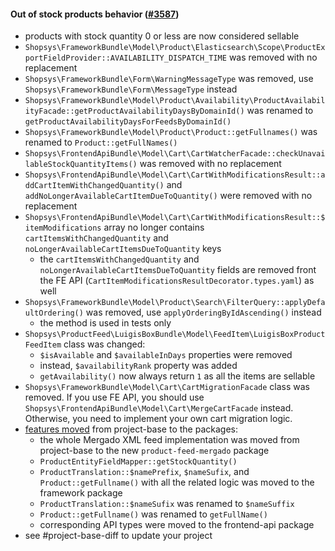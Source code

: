 #### Out of stock products behavior ([#3587](https://github.com/shopsys/shopsys/pull/3587))

-   products with stock quantity 0 or less are now considered sellable
-   `Shopsys\FrameworkBundle\Model\Product\Elasticsearch\Scope\ProductExportFieldProvider::AVAILABILITY_DISPATCH_TIME` was removed with no replacement
-   `Shopsys\FrameworkBundle\Form\WarningMessageType` was removed, use `Shopsys\FrameworkBundle\Form\MessageType` instead
-   `Shopsys\FrameworkBundle\Model\Product\Availability\ProductAvailabilityFacade::getProductAvailabilityDaysByDomainId()` was renamed to `getProductAvailabilityDaysForFeedsByDomainId()`
-   `Shopsys\FrameworkBundle\Model\Product\Product::getFullnames()` was renamed to `Product::getFullNames()`
-   `Shopsys\FrontendApiBundle\Model\Cart\CartWatcherFacade::checkUnavailableStockQuantityItems()` was removed with no replacement
-   `Shopsys\FrontendApiBundle\Model\Cart\CartWithModificationsResult::addCartItemWithChangedQuantity()` and `addNoLongerAvailableCartItemDueToQuantity()` were removed with no replacement
-   `Shopsys\FrontendApiBundle\Model\Cart\CartWithModificationsResult::$itemModifications` array no longer contains `cartItemsWithChangedQuantity` and `noLongerAvailableCartItemsDueToQuantity` keys
    -   the `cartItemsWithChangedQuantity` and `noLongerAvailableCartItemsDueToQuantity` fields are removed front the FE API (`CartItemModificationsResultDecorator.types.yaml`) as well
-   `Shopsys\FrameworkBundle\Model\Product\Search\FilterQuery::applyDefaultOrdering()` was removed, use `applyOrderingByIdAscending()` instead
    -   the method is used in tests only
-   `Shopsys\ProductFeed\LuigisBoxBundle\Model\FeedItem\LuigisBoxProductFeedItem` class was changed:
    -   `$isAvailable` and `$availableInDays` properties were removed
    -   instead, `$availabilityRank` property was added
    -   `getAvailability()` now always return `1` as all the items are sellable
-   `Shopsys\FrameworkBundle\Model\Cart\CartMigrationFacade` class was removed. If you use FE API, you should use `Shopsys\FrontendApiBundle\Model\Cart\MergeCartFacade` instead. Otherwise, you need to implement your own cart migration logic.
-   [features moved](#movement-of-features-from-project-base-to-packages) from project-base to the packages:
    -   the whole Mergado XML feed implementation was moved from project-base to the new `product-feed-mergado` package
    -   `ProductEntityFieldMapper::getStockQuantity()`
    -   `ProductTranslation::$namePrefix`, `$nameSufix`, and `Product::getFullname()` with all the related logic was moved to the framework package
    -   `ProductTranslation::$nameSufix` was renamed to `$nameSuffix`
    -   `Product::getFullname()` was renamed to `getFullName()`
    -   corresponding API types were moved to the frontend-api package
-   see #project-base-diff to update your project
